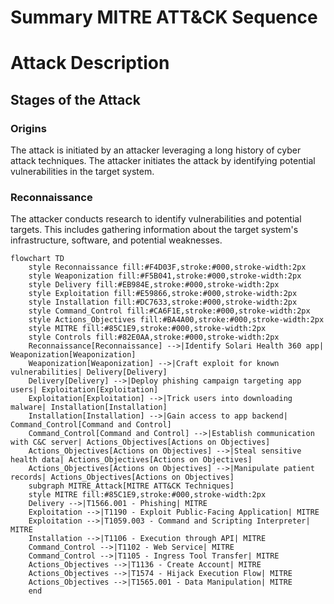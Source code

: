 # Summary MITRE ATT&CK Sequence
# Attack Description
## Stages of the Attack
### Origins
The attack is initiated by an attacker leveraging a long history of cyber attack techniques. The attacker initiates the attack by identifying potential vulnerabilities in the target system.
### Reconnaissance
The attacker conducts research to identify vulnerabilities and potential targets. This includes gathering information about the target system's infrastructure, software, and potential weaknesses.
```mermaid
flowchart TD
    style Reconnaissance fill:#F4D03F,stroke:#000,stroke-width:2px
    style Weaponization fill:#F5B041,stroke:#000,stroke-width:2px
    style Delivery fill:#EB984E,stroke:#000,stroke-width:2px
    style Exploitation fill:#E59866,stroke:#000,stroke-width:2px
    style Installation fill:#DC7633,stroke:#000,stroke-width:2px
    style Command_Control fill:#CA6F1E,stroke:#000,stroke-width:2px
    style Actions_Objectives fill:#BA4A00,stroke:#000,stroke-width:2px
    style MITRE fill:#85C1E9,stroke:#000,stroke-width:2px
    style Controls fill:#82E0AA,stroke:#000,stroke-width:2px
    Reconnaissance[Reconnaissance] -->|Identify Solari Health 360 app| Weaponization[Weaponization]
    Weaponization[Weaponization] -->|Craft exploit for known vulnerabilities| Delivery[Delivery]
    Delivery[Delivery] -->|Deploy phishing campaign targeting app users| Exploitation[Exploitation]
    Exploitation[Exploitation] -->|Trick users into downloading malware| Installation[Installation]
    Installation[Installation] -->|Gain access to app backend| Command_Control[Command and Control]
    Command_Control[Command and Control] -->|Establish communication with C&C server| Actions_Objectives[Actions on Objectives]
    Actions_Objectives[Actions on Objectives] -->|Steal sensitive health data| Actions_Objectives[Actions on Objectives]
    Actions_Objectives[Actions on Objectives] -->|Manipulate patient records| Actions_Objectives[Actions on Objectives]
    subgraph MITRE_Attack[MITRE ATT&CK Techniques]
    style MITRE fill:#85C1E9,stroke:#000,stroke-width:2px
    Delivery -->|T1566.001 - Phishing| MITRE
    Exploitation -->|T1190 - Exploit Public-Facing Application| MITRE
    Exploitation -->|T1059.003 - Command and Scripting Interpreter| MITRE
    Installation -->|T1106 - Execution through API| MITRE
    Command_Control -->|T1102 - Web Service| MITRE
    Command_Control -->|T1105 - Ingress Tool Transfer| MITRE
    Actions_Objectives -->|T1136 - Create Account| MITRE
    Actions_Objectives -->|T1574 - Hijack Execution Flow| MITRE
    Actions_Objectives -->|T1565.001 - Data Manipulation| MITRE
    end
